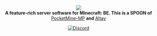 <p align="center">
	<img src="https://github.com/MCPE357/EskoBE/blob/master/754ee9333dba1066c9a4433f95734b89.png?raw=true"></img><br>
	<b>A feature-rich server software for Minecraft: BE. This is a SPOON of </b><a href="https://github.com/pmmp/PocketMine-MP">PocketMine-MP</a><b> and </b><a href="https://github.com/TuranicTeam/Altay">Altay</a>
</p>
<p align="center">
	<a href="https://discord.gg/tFrbFJXn"><img src="https://img.shields.io/discord/427472879072968714.svg?style=flat-square&label=discord&colorB=7289da" alt="Discord" /></a>
</p>
